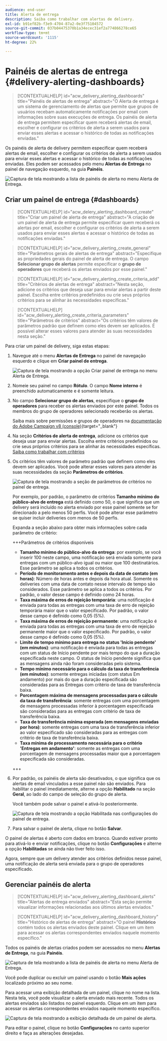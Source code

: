 ```yaml
---
audience: end-user
title: Alerta de entrega
description: Saiba como trabalhar com alertas de delivery.
exl-id: b91ef82b-f3e9-4704-87a2-0e3f75104572
source-git-commit: 037b04475370b1a34ecec31ef2a774866278ce65
workflow-type: tm+mt
source-wordcount: '1115'
ht-degree: 22%

---
```


# Painéis de alertas de entrega {#delivery-alerting-dashboards}

>[!CONTEXTUALHELP]
>id="acw_delivery_alerting_dashboards"
>title="Painéis de alertas de entrega"
>abstract="O Alerta de entrega é um sistema de gerenciamento de alertas que permite que grupos de usuários recebam automaticamente notificações por email com informações sobre suas execuções de entrega. Os painéis de alerta de entrega permitem especificar quem receberá alertas de email, escolher e configurar os critérios de alerta a serem usados para enviar esses alertas e acessar o histórico de todas as notificações enviadas."

Os painéis de alerta de delivery permitem especificar quem receberá alertas de email, escolher e configurar os critérios de alerta a serem usados para enviar esses alertas e acessar o histórico de todas as notificações enviadas. Eles podem ser acessados pelo menu **Alertas de Entrega** no painel de navegação esquerdo, na guia **Painéis**.

![Captura de tela mostrando a lista de painéis de alerta no menu Alerta de Entrega.](assets/alerting-dashboard-list.png)

## Criar um painel de entrega {#dashboards}

>[!CONTEXTUALHELP]
>id="acw_delery_alerting_dashboard_create"
>title="Criar um painel de alerta de entrega"
>abstract="A criação de um painel de alerta de entrega permite especificar quem receberá os alertas por email, escolher e configurar os critérios de alerta a serem usados para enviar esses alertas e acessar o histórico de todas as notificações enviadas."

>[!CONTEXTUALHELP]
>id="acw_delivery_alerting_create_general"
>title="Parâmetros gerais de alertas de entrega"
>abstract="Especifique as propriedades gerais do painel de alerta de entrega. O campo **Selecionar grupo de alertas** permite especificar o **grupo de operadores** que receberá os alertas enviados por esse painel."

>[!CONTEXTUALHELP]
>id="acw_delivery_alerting_create_criteria_add"
>title="Critérios de alertas de entrega"
>abstract="Nesta seção, adicione os critérios que deseja usar para enviar alertas a partir deste painel. Escolha entre critérios predefinidos ou crie seus próprios critérios para se alinhar às necessidades específicas."

>[!CONTEXTUALHELP]
>id="acw_delivery_alerting_create_criteria_parameters"
>title="Parâmetros de critérios"
>abstract="Os critérios têm valores de parâmetros padrão que definem como eles devem ser aplicados. É possível alterar esses valores para atender às suas necessidades nesta seção."

Para criar um painel de delivery, siga estas etapas:

1. Navegue até o menu **Alertas de Entrega** no painel de navegação esquerdo e clique em **Criar painel de entrega**.

   ![Captura de tela mostrando a opção Criar painel de entrega no menu Alerta de Entrega.](assets/alerting-dashboard.png)

1. Nomeie seu painel no campo **Rótulo**. O campo **Nome interno** é preenchido automaticamente e é somente leitura.

1. No campo **Selecionar grupo de alertas**, especifique o **grupo de operadores** para receber os alertas enviados por este painel. Todos os membros do grupo de operadores selecionado receberão os alertas.

   Saiba mais sobre permissões e grupos de operadores na [documentação do Adobe Campaign v8 (console)](https://experienceleague.adobe.com/pt-br/docs/campaign/campaign-v8/admin/permissions/gs-permissions){target="_blank"}

1. Na seção **Critérios de alerta de entrega**, adicione os critérios que deseja usar para enviar alertas. Escolha entre critérios predefinidos ou crie seus próprios critérios para se alinhar às necessidades específicas. [Saiba como trabalhar com critérios](../msg/delivery-alerting-criteria.md)

1. Os critérios têm valores de parâmetro padrão que definem como eles devem ser aplicados. Você pode alterar esses valores para atender às suas necessidades da seção **Parâmetros de critérios**.

   ![Captura de tela mostrando a seção de parâmetros de critérios no painel de entrega.](assets/alerting-criteria-parameters.png)

   Por exemplo, por padrão, o parâmetro de critérios **Tamanho mínimo do público-alvo de entrega** está definido como 50, o que significa que um delivery será incluído no alerta enviado por esse painel somente se for direcionado a pelo menos 50 perfis. Você pode alterar esse parâmetro se quiser incluir deliveries com menos de 50 perfis.

   Expanda a seção abaixo para obter mais informações sobre cada parâmetro de critério:

   +++Parâmetros de critérios disponíveis

   * **Tamanho mínimo do público-alvo da entrega**: por exemplo, se você inserir 100 neste campo, uma notificação será enviada somente para entregas com um público-alvo igual ou maior que 100 destinatários. Esse parâmetro se aplica a todos os critérios.
   * **Período de monitoramento antes e depois da data de contato (em horas)**: Número de horas antes e depois da hora atual. Somente os deliveries com uma data de contato nesse intervalo de tempo são considerados. Esse parâmetro se aplica a todos os critérios. Por padrão, o valor desse campo é definido como 24 horas.
   * **Taxa máxima de erros de rejeição temporária**: uma notificação é enviada para todas as entregas com uma taxa de erro de rejeição temporária maior que o valor especificado. Por padrão, o valor desse campo é definido como 0,05 (5%).
   * **Taxa máxima de erros de rejeição permanente**: uma notificação é enviada para todas as entregas com uma taxa de erro de rejeição permanente maior que o valor especificado. Por padrão, o valor desse campo é definido como 0,05 (5%).
   * **Limite de tempo mínimo para entrega no status &#39;Início pendente&#39; (em minutos)**: uma notificação é enviada para todas as entregas com um status de Início pendente por mais tempo do que a duração especificada neste campo. O status de Início pendente significa que as mensagens ainda não foram consideradas pelo sistema.
   * **Tempo mínimo necessário para o cálculo da taxa de transferência (em minutos)**: somente entregas iniciadas (com status Em andamento) por mais do que a duração especificada são consideradas para as Entregas com critério de taxa de transferência baixa.
   * **Porcentagem máxima de mensagens processadas para o cálculo da taxa de transferência**: somente entregas com uma porcentagem de mensagens processadas inferior à porcentagem especificada são consideradas para as entregas com critério de taxa de transferência baixa.
   * **Taxa de transferência mínima esperada (em mensagens enviadas por hora)**: somente entregas com uma taxa de transferência inferior ao valor especificado são consideradas para as entregas com critério de taxa de transferência baixa.
   * **Taxa mínima de processamento necessária para o critério &#39;Entregas em andamento&#39;**: somente as entregas com uma porcentagem de mensagens processadas maior que a porcentagem especificada são consideradas.

   +++

1. Por padrão, os painéis de alerta são desativados, o que significa que os alertas de email vinculados a esse painel não são enviados. Para habilitar o painel imediatamente, alterne a opção **Habilitado** na seção **Geral**, ao lado do campo de seleção do grupo de alerta.

   Você também pode salvar o painel e ativá-lo posteriormente.

   ![Captura de tela mostrando a opção Habilitada nas configurações do painel de entrega.](assets/alerting-dashboard-enable.png)

1. Para salvar o painel de alerta, clique no botão **Salvar**.

O painel de alertas é aberto com dados em branco. Quando estiver pronto para ativá-lo e enviar notificações, clique no botão **Configurações** e alterne a opção **Habilitadas** se ainda não tiver feito isso.

Agora, sempre que um delivery atender aos critérios definidos nesse painel, uma notificação de alerta será enviada para o grupo de operadores especificado.

## Gerenciar painéis de alerta

>[!CONTEXTUALHELP]
>id="acw_delivery_alerting_dashboard_alerts"
>title="Alertas de entrega enviados"
>abstract="Esta seção permite visualizar informações relacionadas aos últimos alertas enviados."

>[!CONTEXTUALHELP]
>id="acw_delivery_alerting_dashboard_history"
>title="Histórico de alertas de entrega"
>abstract="O painel **Histórico** contém todos os alertas enviados deste painel. Clique em um item para acessar os alertas correspondentes enviados naquele momento específico."

Todos os painéis de alertas criados podem ser acessados no menu **Alertas de Entrega**, na guia **Painéis**.

![Captura de tela mostrando a lista de painéis de alerta no menu Alerta de Entrega.](assets/alerting-dashboard-list.png)

Você pode duplicar ou excluir um painel usando o botão **Mais ações** localizado próximo ao seu nome.

Para acessar uma exibição detalhada de um painel, clique no nome na lista. Nesta tela, você pode visualizar o alerta enviado mais recente. Todos os alertas enviados são listados no painel esquerdo. Clique em um item para acessar os alertas correspondentes enviados naquele momento específico.

![Captura de tela mostrando a exibição detalhada de um painel de alerta.](assets/alerting-dashboard-details.png)

Para editar o painel, clique no botão **Configurações** no canto superior direito e faça as alterações desejadas.